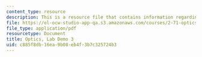```yaml
---
content_type: resource
description: This is a resource file that contains information regarding demo 3.
file: https://ol-ocw-studio-app-qa.s3.amazonaws.com/courses/2-71-optics-spring-2014/c885f8db16ea9b08eb4f3b7c325724b3_MIT2_71S14_Demo_3.pdf
file_type: application/pdf
resourcetype: Document
title: Optics, Lab Demo 3
uid: c885f8db-16ea-9b08-eb4f-3b7c325724b3
---
```


